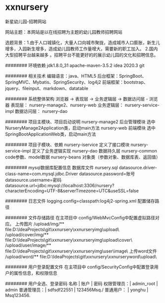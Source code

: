 # xxnursery
新星幼儿园-招聘网站

网站主题：本网站是以在线招聘为主题的幼儿园教师招聘网站

选题背景：1.由于人口城镇化，大量人口向城市聚拢，造成城市人口膨胀，新生儿增多，入园新生增多，造成幼儿园教师工作量增大，需要新的职工加入。 
2.国内大型招聘平台越来越多 。招聘平台不能更好的的展示幼儿园的文化和招聘信息。

######## 环境依赖
    jdk1.8.0_31
    apache-maven-3.5.2
    idea 2020.3
    git

######## 相关技术
    编辑语言：java、HTML5
    后台框架：SpringBoot、SpringMVC、Mybatis、SpringSecurity、log4j2
    前端框架：bootstrap、jquery、fileinput、markdown、datatable

######## 系统整体架构
    浏览器 -> 表现层 -> 业务逻辑层 -> 数据访问层 - 浏览器
    表现层： nursery-manage2、nursery-web
    业务逻辑层：  nursery-service-impl 
    数据访问层：  nursery-dao 

######## 项目主模块、项目启动说明
    nursery-manage2 后台管理模块 选中NurseryManage2Application类，启动main方法
    nursery-web     前端模块    选中SpringBootApplicationWeb类，启动main方法

######## 项目子模块、依赖
    nursery-iservice        定义了接口模块
    nursery-service-impl    定义了业务逻辑实现
    nursery-dao             数据持久层
    nursery-common          code参数、model数据
    nursery-beans           对象类（参数对象、数据库表、返回值）

######## mysql数据库配置信息
    数据库文件 nursery.sql
    datasource.driver-class-name=com.mysql.jdbc.Driver
    datasource.password=账号
    datasource.username=密码
    datasource.url=jdbc:mysql://localhost:3306/nursery?characterEncoding=UTF-8&serverTimezone=UTC&useSSL=false

######## 日志文件
    logging.config=classpath:log4j2-spring.xml
    配置储存路径
        <property name="FILE_PATH" value="D://log" />
        <property name="FILE_NAME" value="nursery-web" />

######## 文件存储路径
    在主项目中 config/WebMvcConfig中配置虚拟路径对应。
        上传图片
        /upload/img/**          file:D:\\IdeaProjects\\git\\xxnursery\\xxnurseryimg\\upload\\
        /upload/cover/img/**    file:D:\\IdeaProjects\\git\\xxnursery\\xxnurseryimg\\upload\\cover\\
        /upload/user/image/**   file:D:\\IdeaProjects\\git\\xxnursery\\xxnurseryimg\\user\\image\\
        上传word文件
        /upload/word/**         file:D:\\IdeaProjects\\git\\xxnursery\\xxnurseryword\\upload\\

######## 用户登录配置文件
    在主项目中 config/SecurityConfig中配置登录用户的属性信息，和权限信息

######## 用户全选、登录密码
    名称       | 账户         | 密码
    权限管理员：| admin_root  | admin
    普通管理员：| sdfsdf22551 | 123456Msq./
    普通用户：  | yonghu      | Msq123456.
    
